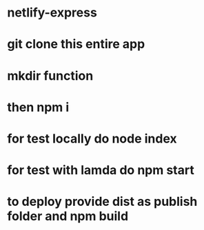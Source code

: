 # netlify-express
# git clone this entire app
# mkdir function
# then npm i
# for test locally do node index
# for test with lamda do npm start
# to deploy provide dist as publish folder and npm build
